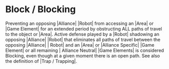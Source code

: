 # Block / Blocking

Preventing an opposing |Alliance| |Robot| from accessing an |Area| or |Game
Element| for an extended period by obstructing ALL paths of travel to the object
or |Area|. Active defense played by a |Robot| shadowing an opposing |Alliance|
|Robot| that eliminates all paths of travel between the opposing |Alliance| |
Robot| and an |Area| or |Alliance Specific| |Game Element| or all remaining |
Alliance Neutral| |Game Elements| is considered Blocking, even though at a given
moment there is an open path. See also the definition of |Trap / Trapping|.
